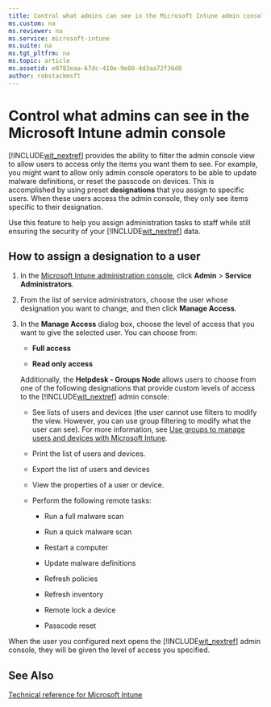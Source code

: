 ```yaml
---
title: Control what admins can see in the Microsoft Intune admin console
ms.custom: na
ms.reviewer: na
ms.service: microsoft-intune
ms.suite: na
ms.tgt_pltfrm: na
ms.topic: article
ms.assetid: e0783eaa-67dc-410e-9e80-4d3aa72f36d8
author: robstackmsft
---
```

# Control what admins can see in the Microsoft Intune admin console
[!INCLUDE[wit_nextref](./includes/wit_nextref_md.md)] provides the ability to filter the admin console view to allow users to access only the items you want them to see. For example, you might want to allow only admin console operators to be able to update malware definitions, or reset the passcode on devices. This is accomplished by using preset **designations** that you assign to specific users. When these users access the admin console, they only see items specific to their designation.

Use this feature to help you assign administration tasks to staff while still ensuring the security of your [!INCLUDE[wit_nextref](./includes/wit_nextref_md.md)] data.

## How to assign a designation to a user

1.  In the [Microsoft Intune administration console](https://manage.microsoft.com), click **Admin** &gt; **Service Administrators**.

2.  From the list of service administrators, choose the user whose designation you want to change, and then click **Manage Access**.

3.  In the **Manage Access** dialog box, choose the level of access that you want to give the selected user. You can choose from:

    -   **Full access**

    -   **Read only access**

    Additionally, the **Helpdesk - Groups Node** allows users to choose from one of the following designations that provide custom levels of access to the [!INCLUDE[wit_nextref](./includes/wit_nextref_md.md)] admin console:

    -   See lists of users and devices (the user cannot use filters to modify the view. However, you can use group filtering to modify what the user can see). For more information, see [Use groups to manage users and devices with Microsoft Intune](use-groups-to-manage-users-and-devices-with-microsoft-intune.md).

    -   Print the list of users and devices.

    -   Export the list of users and devices

    -   View the properties of a user or device.

    -   Perform the following remote tasks:

        -   Run a full malware scan

        -   Run a quick malware scan

        -   Restart a computer

        -   Update malware definitions

        -   Refresh policies

        -   Refresh inventory

        -   Remote lock a device

        -   Passcode reset

When the user you configured next opens the [!INCLUDE[wit_nextref](./includes/wit_nextref_md.md)] admin console, they will be given the level of access you specified.

## See Also
[Technical reference for Microsoft Intune](technical-reference-for-microsoft-intune.md)

